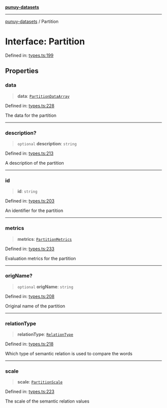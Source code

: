 [**punuy-datasets**](../README.md)

***

[punuy-datasets](../README.md) / Partition

# Interface: Partition

Defined in: [types.ts:199](https://github.com/andrefs/punuy-datasets/blob/86745fd9fdb35df874a6a1e445f369451fa55abb/src/lib/types.ts#L199)

## Properties

### data

> **data**: [`PartitionDataArray`](../type-aliases/PartitionDataArray.md)

Defined in: [types.ts:228](https://github.com/andrefs/punuy-datasets/blob/86745fd9fdb35df874a6a1e445f369451fa55abb/src/lib/types.ts#L228)

The data for the partition

***

### description?

> `optional` **description**: `string`

Defined in: [types.ts:213](https://github.com/andrefs/punuy-datasets/blob/86745fd9fdb35df874a6a1e445f369451fa55abb/src/lib/types.ts#L213)

A description of the partition

***

### id

> **id**: `string`

Defined in: [types.ts:203](https://github.com/andrefs/punuy-datasets/blob/86745fd9fdb35df874a6a1e445f369451fa55abb/src/lib/types.ts#L203)

An identifier for the partition

***

### metrics

> **metrics**: [`PartitionMetrics`](../type-aliases/PartitionMetrics.md)

Defined in: [types.ts:233](https://github.com/andrefs/punuy-datasets/blob/86745fd9fdb35df874a6a1e445f369451fa55abb/src/lib/types.ts#L233)

Evaluation metrics for the partition

***

### origName?

> `optional` **origName**: `string`

Defined in: [types.ts:208](https://github.com/andrefs/punuy-datasets/blob/86745fd9fdb35df874a6a1e445f369451fa55abb/src/lib/types.ts#L208)

Original name of the partition

***

### relationType

> **relationType**: [`RelationType`](../type-aliases/RelationType.md)

Defined in: [types.ts:218](https://github.com/andrefs/punuy-datasets/blob/86745fd9fdb35df874a6a1e445f369451fa55abb/src/lib/types.ts#L218)

Which type of semantic relation is used to compare the words

***

### scale

> **scale**: [`PartitionScale`](../type-aliases/PartitionScale.md)

Defined in: [types.ts:223](https://github.com/andrefs/punuy-datasets/blob/86745fd9fdb35df874a6a1e445f369451fa55abb/src/lib/types.ts#L223)

The scale of the semantic relation values
